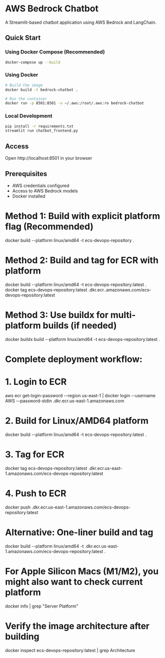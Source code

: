 # AWS Bedrock Chatbot

A Streamlit-based chatbot application using AWS Bedrock and LangChain.

## Quick Start

### Using Docker Compose (Recommended)
```bash
docker-compose up --build
```

### Using Docker
```bash
# Build the image
docker build -t bedrock-chatbot .

# Run the container
docker run -p 8501:8501 -v ~/.aws:/root/.aws:ro bedrock-chatbot
```

### Local Development
```bash
pip install -r requirements.txt
streamlit run chatbot_frontend.py
```

## Access
Open http://localhost:8501 in your browser

## Prerequisites
- AWS credentials configured
- Access to AWS Bedrock models
- Docker installed


# Method 1: Build with explicit platform flag (Recommended)
docker build --platform linux/amd64 -t ecs-devops-repository .

# Method 2: Build and tag for ECR with platform
docker build --platform linux/amd64 -t ecs-devops-repository:latest .
docker tag ecs-devops-repository:latest <account-id>.dkr.ecr.<region>.amazonaws.com/ecs-devops-repository:latest

# Method 3: Use buildx for multi-platform builds (if needed)
docker buildx build --platform linux/amd64 -t ecs-devops-repository:latest .

# Complete deployment workflow:

# 1. Login to ECR
aws ecr get-login-password --region us-east-1 | docker login --username AWS --password-stdin <account-id>.dkr.ecr.us-east-1.amazonaws.com

# 2. Build for Linux/AMD64 platform
docker build --platform linux/amd64 -t ecs-devops-repository:latest .

# 3. Tag for ECR
docker tag ecs-devops-repository:latest <account-id>.dkr.ecr.us-east-1.amazonaws.com/ecs-devops-repository:latest

# 4. Push to ECR
docker push <account-id>.dkr.ecr.us-east-1.amazonaws.com/ecs-devops-repository:latest

# Alternative: One-liner build and tag
docker build --platform linux/amd64 -t <account-id>.dkr.ecr.us-east-1.amazonaws.com/ecs-devops-repository:latest .

# For Apple Silicon Macs (M1/M2), you might also want to check current platform
docker info | grep "Server Platform"

# Verify the image architecture after building
docker inspect ecs-devops-repository:latest | grep Architecture